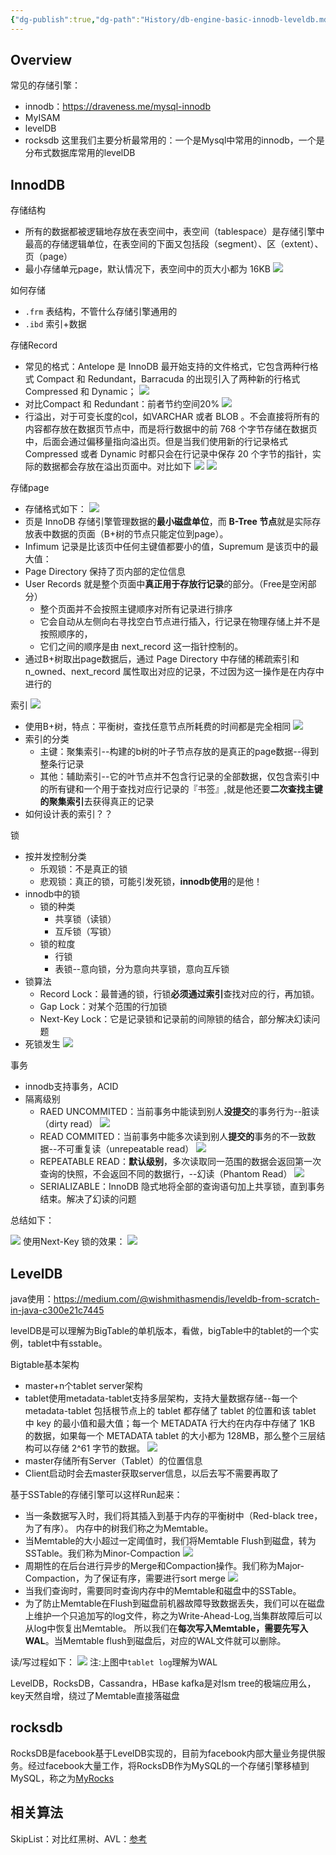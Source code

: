 ```yaml
---
{"dg-publish":true,"dg-path":"History/db-engine-basic-innodb-leveldb.md","permalink":"/History/db-engine-basic-innodb-leveldb/","title":"数据库引擎InnoDB vs LevelDB","tags":["技术","数据库"],"created":"2024-12-11T18:09:35.718+08:00","updated":"2024-12-11T18:09:35.719+08:00"}
---
```




## Overview
常见的存储引擎：
* innodb：https://draveness.me/mysql-innodb
* MyISAM
* levelDB
* rocksdb
这里我们主要分析最常用的：一个是Mysql中常用的innodb，一个是分布式数据库常用的levelDB

## InnodDB

存储结构
* 所有的数据都被逻辑地存放在表空间中，表空间（tablespace）是存储引擎中最高的存储逻辑单位，在表空间的下面又包括段（segment）、区（extent）、页（page）
* 最小存储单元page，默认情况下，表空间中的页大小都为 16KB
![](http://fodi.limuzhi.us.kg/images/IMG-608d91e0518aaffc.webp)

如何存储
* `.frm` 表结构，不管什么存储引擎通用的
* `.ibd` 索引+数据

存储Record
* 常见的格式：Antelope 是 InnoDB 最开始支持的文件格式，它包含两种行格式 Compact 和 Redundant，Barracuda 的出现引入了两种新的行格式 Compressed 和 Dynamic；
![](http://fodi.limuzhi.us.kg/images/IMG-10bcbe080f5c442a.webp)
* 对比Compact 和 Redundant：前者节约空间20%
![](http://fodi.limuzhi.us.kg/images/IMG-f85c6052a91607d7.webp)
* 行溢出，对于可变长度的col，如VARCHAR 或者 BLOB 。不会直接将所有的内容都存放在数据页节点中，而是将行数据中的前 768 个字节存储在数据页中，后面会通过偏移量指向溢出页。但是当我们使用新的行记录格式 Compressed 或者 Dynamic 时都只会在行记录中保存 20 个字节的指针，实际的数据都会存放在溢出页面中。对比如下
![](http://fodi.limuzhi.us.kg/images/IMG-13c68d6a9949c619.webp)
![](http://fodi.limuzhi.us.kg/images/IMG-3056677880cac0fb.webp)

存储page
* 存储格式如下：
![](http://fodi.limuzhi.us.kg/images/IMG-7a174298ad96e715.webp)
* 页是 InnoDB 存储引擎管理数据的**最小磁盘单位**，而 **B-Tree 节点**就是实际存放表中数据的页面（B+树的节点只能定位到page）。
* Infimum 记录是比该页中任何主键值都要小的值，Supremum 是该页中的最大值：
* Page Directory 保持了页内部的定位信息
* User Records 就是整个页面中**真正用于存放行记录**的部分。（Free是空闲部分）
  * 整个页面并不会按照主键顺序对所有记录进行排序
  * 它会自动从左侧向右寻找空白节点进行插入，行记录在物理存储上并不是按照顺序的，
  * 它们之间的顺序是由 next_record 这一指针控制的。
* 通过B+树取出page数据后，通过 Page Directory 中存储的稀疏索引和 n_owned、next_record 属性取出对应的记录，不过因为这一操作是在内存中进行的

索引
![](http://fodi.limuzhi.us.kg/images/IMG-593e166dbf083781.webp)
* 使用B+树，特点：平衡树，查找任意节点所耗费的时间都是完全相同
![](http://fodi.limuzhi.us.kg/images/IMG-fd935412ae168ebc.webp)
* 索引的分类
  * 主键：聚集索引--构建的b树的叶子节点存放的是真正的page数据--得到整条行记录
  * 其他：辅助索引--它的叶节点并不包含行记录的全部数据，仅包含索引中的所有键和一个用于查找对应行记录的『书签』,就是他还要**二次查找主键的聚集索引**去获得真正的记录
* 如何设计表的索引？？

锁
* 按并发控制分类
  * 乐观锁：不是真正的锁
  * 悲观锁：真正的锁，可能引发死锁，**innodb使用**的是他！
* innodb中的锁
  * 锁的种类
    * 共享锁（读锁）
    * 互斥锁（写锁）
  * 锁的粒度
    * 行锁
    * 表锁--意向锁，分为意向共享锁，意向互斥锁
* 锁算法
  * Record Lock：最普通的锁，行锁**必须通过索引**查找对应的行，再加锁。
  * Gap Lock：对某个范围的行加锁
  * Next-Key Lock：它是记录锁和记录前的间隙锁的结合，部分解决幻读问题
* 死锁发生
![](http://fodi.limuzhi.us.kg/images/IMG-0f43600ecb5a6c47.webp)

事务
* innodb支持事务，ACID
* 隔离级别
  * RAED UNCOMMITED：当前事务中能读到别人**没提交**的事务行为--脏读（dirty read）
  ![](http://fodi.limuzhi.us.kg/images/IMG-8431381df9ed4cfd.webp)
  * READ COMMITED：当前事务中能多次读到别人**提交的**事务的不一致数据--不可重复读（unrepeatable read）
    ![](http://fodi.limuzhi.us.kg/images/IMG-03be80f1f26e98fe.webp)
  * REPEATABLE READ：**默认级别**，多次读取同一范围的数据会返回第一次查询的快照，不会返回不同的数据行，--幻读（Phantom Read）
  ![](http://fodi.limuzhi.us.kg/images/IMG-bce65e6084ed7fd0.webp)
  * SERIALIZABLE：InnoDB 隐式地将全部的查询语句加上共享锁，直到事务结束。解决了幻读的问题
    
总结如下：

![](http://fodi.limuzhi.us.kg/images/IMG-423004249b843d44.webp)
使用Next-Key 锁的效果：
![](http://fodi.limuzhi.us.kg/images/IMG-b3332254e92f5419.webp)

## LevelDB
java使用：https://medium.com/@wishmithasmendis/leveldb-from-scratch-in-java-c300e21c7445

levelDB是可以理解为BigTable的单机版本，看做，bigTable中的tablet的一个实例，tablet中有sstable。

Bigtable基本架构
* master+n个tablet server架构
* tablet使用metadata-tablet支持多层架构，支持大量数据存储--每一个 metadata-tablet 包括根节点上的 tablet 都存储了 tablet 的位置和该 tablet 中 key 的最小值和最大值；每一个 METADATA 行大约在内存中存储了 1KB 的数据，如果每一个 METADATA tablet 的大小都为 128MB，那么整个三层结构可以存储 2^61 字节的数据。
  ![](http://fodi.limuzhi.us.kg/images/IMG-82ca3cfa57c1a70f.webp)
* master存储所有Server（Tablet）的位置信息
* Client启动时会去master获取server信息，以后去写不需要再取了


基于SSTable的存储引擎可以这样Run起来：

* 当一条数据写入时，我们将其插入到基于内存的平衡树中（Red-black tree，为了有序）。 内存中的树我们称之为Memtable。
* 当Memtable的大小超过一定阈值时，我们将Memtable Flush到磁盘，转为SSTable。我们称为Minor-Compaction
  ![](http://fodi.limuzhi.us.kg/images/IMG-8677e85e25286121.webp)
* 周期性的在后台进行异步的Merge和Compaction操作。我们称为Major-Compaction，为了保证有序，需要进行sort merge
  ![](http://fodi.limuzhi.us.kg/images/IMG-80805c963e3172ce.webp)
* 当我们查询时，需要同时查询内存中的Memtable和磁盘中的SSTable。
* 为了防止Memtable在Flush到磁盘前机器故障导致数据丢失，我们可以在磁盘上维护一个只追加写的log文件，称之为Write-Ahead-Log,当集群故障后可以从log中恢复出Memtable。 所以我们在**每次写入Memtable，需要先写入WAL**。当Memtable flush到磁盘后，对应的WAL文件就可以删除。

读/写过程如下：
![](http://fodi.limuzhi.us.kg/images/IMG-661dc059cf6f3157.webp)
注:上图中`tablet log`理解为WAL


LevelDB，RocksDB，Cassandra，HBase
kafka是对lsm tree的极端应用么，key天然自增，绕过了Memtable直接落磁盘

## rocksdb
RocksDB是facebook基于LevelDB实现的，目前为facebook内部大量业务提供服务。经过facebook大量工作，将RocksDB作为MySQL的一个存储引擎移植到MySQL，称之为[MyRocks](http://mysql.taobao.org/monthly/2016/08/03/)

## 相关算法

SkipList：对比红黑树、AVL：[参考](https://blog.csdn.net/Wj741238436/article/details/73565163)
